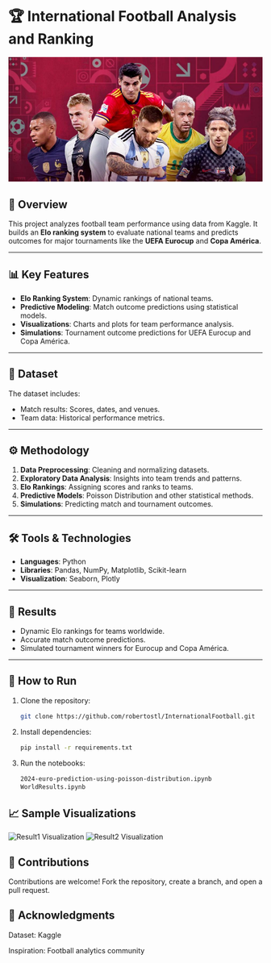 # 🏆 International Football Analysis and Ranking

![Football Visualization](FootaballImage2.jpeg) <!-- Add an engaging header image -->

## 📌 Overview
This project analyzes football team performance using data from Kaggle. It builds an **Elo ranking system** to evaluate national teams and predicts outcomes for major tournaments like the **UEFA Eurocup** and **Copa América**.

---

## 📊 Key Features
- **Elo Ranking System**: Dynamic rankings of national teams.
- **Predictive Modeling**: Match outcome predictions using statistical models.
- **Visualizations**: Charts and plots for team performance analysis.
- **Simulations**: Tournament outcome predictions for UEFA Eurocup and Copa América.

---

## 📁 Dataset
The dataset includes:
- Match results: Scores, dates, and venues.
- Team data: Historical performance metrics.
---

## ⚙️ Methodology
1. **Data Preprocessing**: Cleaning and normalizing datasets.
2. **Exploratory Data Analysis**: Insights into team trends and patterns.
3. **Elo Rankings**: Assigning scores and ranks to teams.
4. **Predictive Models**: Poisson Distribution and other statistical methods.
5. **Simulations**: Predicting match and tournament outcomes.

---

## 🛠️ Tools & Technologies
- **Languages**: Python
- **Libraries**: Pandas, NumPy, Matplotlib, Scikit-learn
- **Visualization**: Seaborn, Plotly

---

## 🎯 Results
- Dynamic Elo rankings for teams worldwide.
- Accurate match outcome predictions.
- Simulated tournament winners for Eurocup and Copa América.

---

## 🚀 How to Run
1. Clone the repository:
   ```bash
   git clone https://github.com/robertostl/InternationalFootball.git
2. Install dependencies:
   ```bash
   pip install -r requirements.txt
3. Run the notebooks:
   ```bash
   2024-euro-prediction-using-poisson-distribution.ipynb
   WorldResults.ipynb

 ## 📈 Sample Visualizations
![Result1 Visualization](TopTeamsELO.png)
![Result2 Visualization](TopTeamsATT.png)

 ## 🤝 Contributions
  Contributions are welcome! Fork the repository, create a branch, and open a pull request.

  ## 🙌 Acknowledgments
  Dataset: Kaggle
  
  Inspiration: Football analytics community
